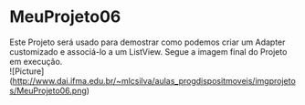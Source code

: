 # MeuProjeto06
Este Projeto será usado para demostrar como podemos criar um Adapter customizado e associá-lo a um ListView. 
Segue a imagem final do Projeto em execução.  
![Picture] (http://www.dai.ifma.edu.br/~mlcsilva/aulas_progdispositmoveis/imgprojetos/MeuProjeto06.png)

